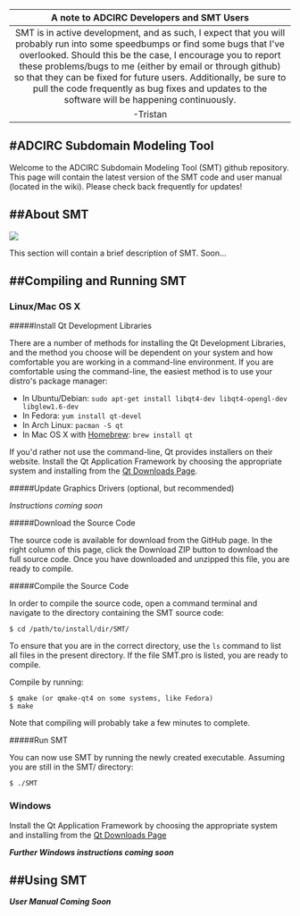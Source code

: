 | A note to ADCIRC Developers and SMT Users |
|:-------------------------------------------:|
| SMT is in active development, and as such, I expect that you will probably run into some speedbumps or find some bugs that I've overlooked. Should this be the case, I encourage you to report these problems/bugs to me (either by email or through github) so that they can be fixed for future users. Additionally, be sure to pull the code frequently as bug fixes and updates to the software will be happening continuously. |
| -Tristan |

#ADCIRC Subdomain Modeling Tool
-------------------------------------------------------------------------------

Welcome to the ADCIRC Subdomain Modeling Tool (SMT) github repository. This page will contain
the latest version of the SMT code and user manual (located in the wiki). Please check
back frequently for updates!

##About SMT
-------------------------------------------------------------------------------
![](https://raw.githubusercontent.com/atdyer/SMT/master/images/caseStudy_allCreated.png)

This section will contain a brief description of SMT. Soon...

##Compiling and Running SMT
-------------------------------------------------------------------------------

### Linux/Mac OS X

#####Install Qt Development Libraries

There are a number of methods for installing the Qt Development Libraries, and the method
you choose will be dependent on your system and how comfortable you are working in a 
command-line environment. If you are comfortable using the command-line, the easiest
method is to use your distro's package manager:

* In Ubuntu/Debian: `sudo apt-get install libqt4-dev libqt4-opengl-dev libglew1.6-dev`
* In Fedora:        `yum install qt-devel`
* In Arch Linux:    `pacman -S qt`
* In Mac OS X with [Homebrew](http://mxcl.github.io/homebrew/): `brew install qt`

If you'd rather not use the command-line, Qt provides installers on their website.
Install the Qt Application Framework by choosing the appropriate system and installing
from the [Qt Downloads Page](http://qt-project.org/downloads).

#####Update Graphics Drivers (optional, but recommended)

*Instructions coming soon*

#####Download the Source Code

The source code is available for download from the GitHub page. In the right column of
this page, click the Download ZIP button to download the full source code. Once you have
downloaded and unzipped this file, you are ready to compile.

#####Compile the Source Code

In order to compile the source code, open a command terminal and navigate to the directory
containing the SMT source code:

    $ cd /path/to/install/dir/SMT/

To ensure that you are in the correct directory, use the `ls` command to list all files
in the present directory. If the file SMT.pro is listed, you are ready to compile.

Compile by running:

    $ qmake (or qmake-qt4 on some systems, like Fedora)
    $ make

Note that compiling will probably take a few minutes to complete.

#####Run SMT

You can now use SMT by running the newly created executable.
Assuming you are still in the SMT/ directory:

    $ ./SMT

### Windows

Install the Qt Application Framework by choosing the appropriate system
and installing from the [Qt Downloads Page](http://qt-project.org/downloads) 

***Further Windows instructions coming soon***

##Using SMT
-------------------------------------------------------------------------------

***User Manual Coming Soon***


